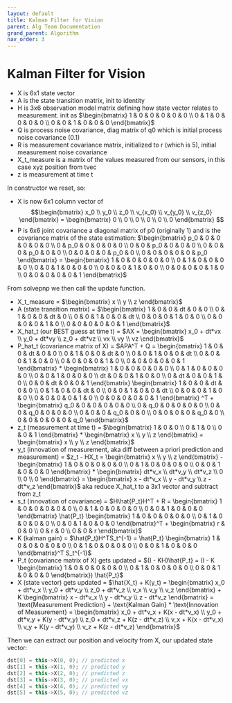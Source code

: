 ```yaml
---
layout: default
title: Kalman Filter for Vision
parent: Alg Team Documentation
grand_parent: Algorithm
nav_order: 3
---
```


# Kalman Filter for Vision

- X is 6x1 state vector
- A is the state transition matrix, init to identity
- H is 3x6 observation model matrix defining how state vector relates to measurement. init as $\begin{bmatrix} 1 & 0 & 0 & 0 & 0 & 0 \\ 0 & 1 & 0 & 0 & 0 & 0 \\ 0 & 0 & 1 & 0 & 0 & 0 \end{bmatrix}$
- Q is process noise covariance, diag matrix of q0 which is initial process noise covariance (0.1)
- R is measurement covariance matrix, initialized to r (which is 5), initial measurement noise covariance
- X_t_measure is a matrix of the values measured from our sensors, in this case xyz position from tvec
- z is measurement at time t

In constructor we reset, so:
- X is now 6x1 column vector of 
$$\begin{bmatrix} x_0 \\ y_0 \\ z_0 \\ v_{x_0} \\ v_{y_0} \\ v_{z_0} \end{bmatrix} = \begin{bmatrix} 0 \\ 0 \\ 0 \\ 0 \\ 0 \\ 0 \end{bmatrix}
$$
- P is 6x6 joint covariance a diagonal matrix of p0 (originally 1) and is the covariance matrix of the state estimation: $\begin{bmatrix} p_0 & 0 & 0 & 0 & 0 & 0 \\ 0 & p_0 & 0 & 0 & 0 & 0 \\ 0 & 0 & p_0 & 0 & 0 & 0 \\ 0 & 0 & 0 & p_0 & 0 & 0 \\ 0 & 0 & 0 & 0 & p_0 & 0 \\ 0 & 0 & 0 & 0 & 0 & p_0 \end{bmatrix} = \begin{bmatrix} 1 & 0 & 0 & 0 & 0 & 0 \\ 0 & 1 & 0 & 0 & 0 & 0 \\ 0 & 0 & 1 & 0 & 0 & 0 \\ 0 & 0 & 0 & 1 & 0 & 0 \\ 0 & 0 & 0 & 0 & 1 & 0 \\ 0 & 0 & 0 & 0 & 0 & 1 \end{bmatrix}$

From solvepnp we then call the update function.

- X_t_measure = $\begin{bmatrix} x \\ y \\ z \end{bmatrix}$
- A (state transition matrix) = $\begin{bmatrix} 1 & 0 & 0 & dt & 0 & 0 \\ 0 & 1 & 0 & 0 & dt & 0 \\ 0 & 0 & 1 & 0 & 0 & dt \\ 0 & 0 & 0 & 1 & 0 & 0 \\ 0 & 0 & 0 & 0 & 1 & 0 \\ 0 & 0 & 0 & 0 & 0 & 1 \end{bmatrix}$
- X_hat_t (our BEST guess at time t) = $AX = \begin{bmatrix} x_0 + dt*vx \\ y_0 + dt*vy \\ z_0 + dt*vz \\ vx \\ vy \\ vz \end{bmatrix}$
- P_hat_t (covariance matrix of X) = $APA^T + Q = \begin{bmatrix} 1 & 0 & 0 & dt & 0 & 0 \\ 0 & 1 & 0 & 0 & dt & 0 \\ 0 & 0 & 1 & 0 & 0 & dt \\ 0 & 0 & 0 & 1 & 0 & 0 \\ 0 & 0 & 0 & 0 & 1 & 0 \\ 0 & 0 & 0 & 0 & 0 & 1 \end{bmatrix} * \begin{bmatrix} 1 & 0 & 0 & 0 & 0 & 0 \\ 0 & 1 & 0 & 0 & 0 & 0 \\ 0 & 0 & 1 & 0 & 0 & 0 \\ dt & 0 & 0 & 1 & 0 & 0 \\ 0 & dt & 0 & 0 & 1 & 0 \\ 0 & 0 & dt & 0 & 0 & 1 \end{bmatrix} \begin{bmatrix} 1 & 0 & 0 & dt & 0 & 0 \\ 0 & 1 & 0 & 0 & dt & 0 \\ 0 & 0 & 1 & 0 & 0 & dt \\ 0 & 0 & 0 & 1 & 0 & 0 \\ 0 & 0 & 0 & 0 & 1 & 0 \\ 0 & 0 & 0 & 0 & 0 & 1 \end{bmatrix} ^T + \begin{bmatrix} q_0 & 0 & 0 & 0 & 0 & 0 \\ 0 & q_0 & 0 & 0 & 0 & 0 \\ 0 & 0 & q_0 & 0 & 0 & 0 \\ 0 & 0 & 0 & q_0 & 0 & 0 \\ 0 & 0 & 0 & 0 & q_0 & 0 \\ 0 & 0 & 0 & 0 & 0 & q_0 \end{bmatrix}$
- z_t (measurement at time t) = $\begin{bmatrix} 1 & 0 & 0 \\ 0 & 1 & 0 \\ 0 & 0 & 1 \end{bmatrix} * \begin{bmatrix} x \\ y \\ z \end{bmatrix} = \begin{bmatrix} x \\ y \\ z \end{bmatrix}$
- y_t (innovation of measurement, aka diff between a priori prediction and measurement) = $z_t - HX_t = \begin{bmatrix} x \\ y \\ z \end{bmatrix} - \begin{bmatrix} 1 & 0 & 0 & 0 & 0 & 0 \\ 0 & 1 & 0 & 0 & 0 & 0 \\ 0 & 0 & 1 & 0 & 0 & 0 \end{bmatrix} * \begin{bmatrix} dt*v_x \\ dt*v_y \\ dt*v_z \\ 0 \\ 0 \\ 0 \end{bmatrix} = \begin{bmatrix} x - dt*v_x \\ y - dt*v_y \\ z - dt*v_z \end{bmatrix}$ aka reduce X_hat_t to a 3x1 vector and subtract from z_t
- s_t (innovation of covariance) = $H\hat{P_t}H^T + R = \begin{bmatrix} 1 & 0 & 0 & 0 & 0 & 0 \\ 0 & 1 & 0 & 0 & 0 & 0 \\ 0 & 0 & 1 & 0 & 0 & 0 \end{bmatrix} \hat{P_t} \begin{bmatrix} 1 & 0 & 0 & 0 & 0 & 0 \\ 0 & 1 & 0 & 0 & 0 & 0 \\ 0 & 0 & 1 & 0 & 0 & 0 \end{bmatrix}^T + \begin{bmatrix} r & 0 & 0 \\ 0 & r & 0 \\ 0 & 0 & r \end{bmatrix}$
- K (kalman gain) = $\hat{P_t}H^TS_t^{-1} = \hat{P_t} \begin{bmatrix} 1 & 0 & 0 & 0 & 0 & 0 \\ 0 & 1 & 0 & 0 & 0 & 0 \\ 0 & 0 & 1 & 0 & 0 & 0 \end{bmatrix}^T S_t^{-1}$
- P_t (covariance matrix of X) gets updated = $(I - KH)\hat{P_t} = (I - K \begin{bmatrix} 1 & 0 & 0 & 0 & 0 & 0 \\ 0 & 1 & 0 & 0 & 0 & 0 \\ 0 & 0 & 1 & 0 & 0 & 0 \end{bmatrix}) \hat{P_t}$
- X (state vector) gets updated = $\hat{X_t} + K(y_t) = \begin{bmatrix} x_0 + dt*v_x \\ y_0 + dt*v_y \\ z_0 + dt*v_z \\ v_x \\ v_y \\ v_z \end{bmatrix} + K \begin{bmatrix} x - dt*v_x \\ y - dt*v_y \\ z - dt*v_z \end{bmatrix} = \text{Measurement Prediction} + \text{Kalman Gain} * \text{Innovation of Measurement} = \begin{bmatrix} x_0 + dt*v_x + K(x - dt*v_x) \\ y_0 + dt*v_y + K(y - dt*v_y) \\ z_0 + dt*v_z + K(z - dt*v_z) \\ v_x + K(x - dt*v_x) \\ v_y + K(y - dt*v_y) \\ v_z + K(z - dt*v_z) \end{bmatrix}$

Then we can extract our position and velocity from X, our updated state vector:
```cpp
dst[0] = this->X(0, 0); // predicted x
dst[1] = this->X(1, 0); // predicted y
dst[2] = this->X(2, 0); // predicted z
dst[3] = this->X(3, 0); // predicted vx
dst[4] = this->X(4, 0); // predicted vy
dst[5] = this->X(5, 0); // predicted vz
```